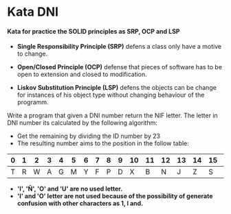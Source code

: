 # Kata DNI

#### **Kata for practice the SOLID principles as SRP, OCP and LSP**

- **Single Responsibility Principle (SRP)** defens a class only have a motive to change.

- **Open/Closed Principle (OCP)** defense that  pieces of software has to be open to extension and closed to modification.

- **Liskov Substitution Principle (LSP)** defens the objects can be change for instances of his object type without changing behaviour of the programm.

Write a program that given a DNI number return the NIF letter. The letter in DNI number its calculated by the following algorithm:

* Get the remaining by dividing the ID number by 23
* The resulting number aims to the position in the follow table:


| 0   | 1   | 2   | 3   | 4   | 5   | 6   | 7   | 8   | 9   | 10  | 11  | 12  | 13  | 14  | 15  | 16  | 17  | 18  | 19  | 20  | 21  |
| --- | --- | --- | --- | --- | --- | --- | --- | --- | --- | --- | --- | --- | --- | --- | --- | --- | --- | --- | --- | --- | --- |
| T   | R   | W   | A   | G   | M   | Y   | F   | P   | D   | X   | B   | N   | J   | Z   | S   | Q   | V   | H   | L   | C   | K   |

- **'I', 'Ñ', 'O' and 'U' are no used letter.**
- **'I' and 'O' letter are not used because of the possibility of generate confusion with other characters as 1, l and.**

